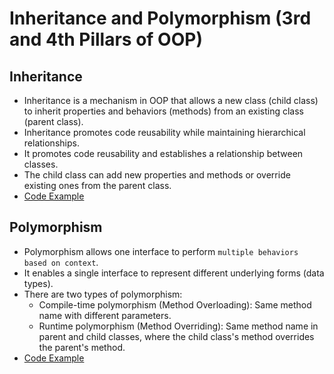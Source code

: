 # Inheritance and Polymorphism (3rd and 4th Pillars of OOP)

## Inheritance
- Inheritance is a mechanism in OOP that allows a new class (child class) to inherit properties and behaviors (methods) from an existing class (parent class).
- Inheritance promotes code reusability while maintaining hierarchical relationships.
- It promotes code reusability and establishes a relationship between classes.
- The child class can add new properties and methods or override existing ones from the parent class.
- [Code Example](/system-design/3/Inheritance.cpp)

## Polymorphism

- Polymorphism allows one interface to perform `multiple behaviors based on context`.
- It enables a single interface to represent different underlying forms (data types).
- There are two types of polymorphism:
  - Compile-time polymorphism (Method Overloading): Same method name with different parameters.
  - Runtime polymorphism (Method Overriding): Same method name in parent and child classes, where the child class's method overrides the parent's method.
- [Code Example](/system-design/3/Polymorphism.cpp)